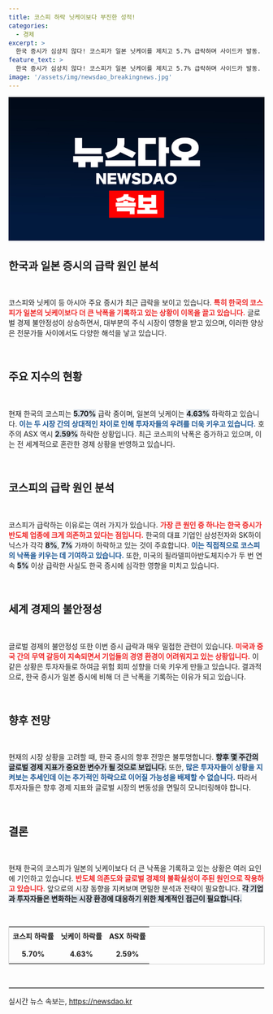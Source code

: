 ```yaml
---
title: 코스피 하락 닛케이보다 부진한 성적!
categories:
  - 경제
excerpt: >
  한국 증시가 심상치 않다! 코스피가 일본 닛케이를 제치고 5.7% 급락하며 사이드카 발동. 삼성전자와 SK하이닉스의 급락이 그 원인으로, 반도체 의존도의 심각성을 드러낸다. 지금 바로 체크해보세요!
feature_text: >
  한국 증시가 심상치 않다! 코스피가 일본 닛케이를 제치고 5.7% 급락하며 사이드카 발동. 삼성전자와 SK하이닉스의 급락이 그 원인으로, 반도체 의존도의 심각성을 드러낸다. 지금 바로 체크해보세요!
image: '/assets/img/newsdao_breakingnews.jpg'
---
```


<p><img src="/assets/img/newsdao_breakingnews.jpg" alt="ranknews 속보" /></p>

<h2 data-ke-size="size26">한국과 일본 증시의 급락 원인 분석</h2>

<p data-ke-size="size16">&nbsp;</p>

<p>코스피와 닛케이 등 아시아 주요 증시가 최근 급락을 보이고 있습니다. <b><span style="color: #ee2323;">특히 한국의 코스피가 일본의 닛케이보다 더 큰 낙폭을 기록하고 있는 상황이 이목을 끌고 있습니다.</span></b> 글로벌 경제 불안정성이 상승하면서, 대부분의 주식 시장이 영향을 받고 있으며, 이러한 양상은 전문가들 사이에서도 다양한 해석을 낳고 있습니다.</p>

<p data-ke-size="size16">&nbsp;</p> 

<h2 data-ke-size="size26">주요 지수의 현황</h2>

<p data-ke-size="size16">&nbsp;</p>

<p>현재 한국의 코스피는 <b><span style="background-color: #21538527;">5.70%</span></b> 급락 중이며, 일본의 닛케이는 <b><span style="background-color: #21538527;">4.63%</span></b> 하락하고 있습니다. <b><span style="color: #1a5490;">이는 두 시장 간의 상대적인 차이로 인해 투자자들의 우려를 더욱 키우고 있습니다.</span></b> 호주의 ASX 역시 <b><span style="background-color: #21538527;">2.59%</span></b> 하락한 상황입니다. 최근 코스피의 낙폭은 증가하고 있으며, 이는 전 세계적으로 혼란한 경제 상황을 반영하고 있습니다.</p>

<p data-ke-size="size16">&nbsp;</p>

<h2 data-ke-size="size26">코스피의 급락 원인 분석</h2>

<p data-ke-size="size16">&nbsp;</p>

<p>코스피가 급락하는 이유로는 여러 가지가 있습니다. <b><span style="color: #ee2323;">가장 큰 원인 중 하나는 한국 증시가 반도체 업종에 크게 의존하고 있다는 점입니다.</span></b> 한국의 대표 기업인 삼성전자와 SK하이닉스가 각각 <b><span style="background-color: #21538527;">8%</span></b>, <b><span style="background-color: #21538527;">7%</span></b> 가까이 하락하고 있는 것이 주효합니다. <b><span style="color: #1a5490;">이는 직접적으로 코스피의 낙폭을 키우는 데 기여하고 있습니다.</span></b> 또한, 미국의 필라델피아반도체지수가 두 번 연속 <b><span style="background-color: #21538527;">5%</span></b> 이상 급락한 사실도 한국 증시에 심각한 영향을 미치고 있습니다.</p>

<p data-ke-size="size16">&nbsp;</p> 

<h2 data-ke-size="size26">세계 경제의 불안정성</h2>

<p data-ke-size="size16">&nbsp;</p>

<p>글로벌 경제의 불안정성 또한 이번 증시 급락과 매우 밀접한 관련이 있습니다. <b><span style="color: #ee2323;">미국과 중국 간의 무역 갈등이 지속되면서 기업들의 경영 환경이 어려워지고 있는 상황입니다.</span></b> 이 같은 상황은 투자자들로 하여금 위험 회피 성향을 더욱 키우게 만들고 있습니다. 결과적으로, 한국 증시가 일본 증시에 비해 더 큰 낙폭을 기록하는 이유가 되고 있습니다. </p>

<p data-ke-size="size16">&nbsp;</p>

<h2 data-ke-size="size26">향후 전망</h2>

<p data-ke-size="size16">&nbsp;</p>

<p>현재의 시장 상황을 고려할 때, 한국 증시의 향후 전망은 불투명합니다. <b><span style="background-color: #21538527;">향후 몇 주간의 글로벌 경제 지표가 중요한 변수가 될 것으로 보입니다.</span></b> 또한, <b><span style="color: #1a5490;">많은 투자자들이 상황을 지켜보는 추세인데 이는 추가적인 하락으로 이어질 가능성을 배제할 수 없습니다.</span></b> 따라서 투자자들은 향후 경제 지표와 글로벌 시장의 변동성을 면밀히 모니터링해야 합니다. </p>

<p data-ke-size="size16">&nbsp;</p>

<h2 data-ke-size="size26">결론</h2>

<p data-ke-size="size16">&nbsp;</p>

<p>현재 한국의 코스피가 일본의 닛케이보다 더 큰 낙폭을 기록하고 있는 상황은 여러 요인에 기인하고 있습니다. <b><span style="color: #ee2323;">반도체 의존도와 글로벌 경제의 불확실성이 주된 원인으로 작용하고 있습니다.</span></b> 앞으로의 시장 동향을 지켜보며 면밀한 분석과 전략이 필요합니다. <b><span style="background-color: #21538527;">각 기업과 투자자들은 변화하는 시장 환경에 대응하기 위한 체계적인 접근이 필요합니다.</span></b>  </p>

<p data-ke-size="size16">&nbsp;</p> 

<table style="width:100%; border:1px solid #ccc; border-collapse:collapse;">
<tr>
<td style="text-align: center; height: 30px;"><b>코스피 하락률</b></td>
<td style="text-align: center; height: 30px;"><b>닛케이 하락률</b></td>
<td style="text-align: center; height: 30px;"><b>ASX 하락률</b></td>
</tr>
<tr>
<td style="text-align: center; height: 30px;"><b>5.70%</b></td>
<td style="text-align: center; height: 30px;"><b>4.63%</b></td>
<td style="text-align: center; height: 30px;"><b>2.59%</b></td>
</tr>
</table>

<p data-ke-size="size16">&nbsp;</p> 

<hr style="border:1px solid #ccc;" /> 

<!-- 이곳에 링크를 첨부해주세요. -->
실시간 뉴스 속보는, <a href="https://newsdao.kr" rel="dofollow">https://newsdao.kr</a>


